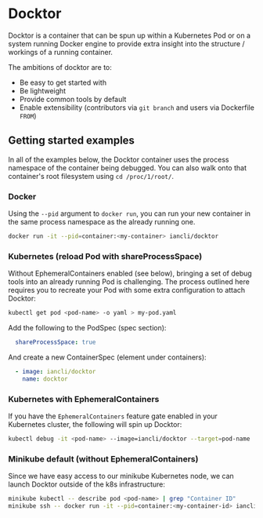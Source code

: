 # Docktor

Docktor is a container that can be spun up within a Kubernetes Pod or on a system running Docker engine to provide extra insight into the structure / workings of a running container.

The ambitions of docktor are to:
* Be easy to get started with
* Be lightweight
* Provide common tools by default
* Enable extensibility (contributors via `git branch` and users via Dockerfile `FROM`)

## Getting started examples
In all of the examples below, the Docktor container uses the process namespace of the container being debugged. You can also walk onto that container's root filesystem using `cd /proc/1/root/`.

### Docker
Using the `--pid` argument to `docker run`, you can run your new container in the same process namespace as the already running one.
```bash
docker run -it --pid=container:<my-container> iancli/docktor
```

### Kubernetes (reload Pod with shareProcessSpace)
Without EphemeralContainers enabled (see below), bringing a set of debug tools into an already running Pod is challenging. The process outlined here requires you to recreate your Pod with some extra configuration to attach Docktor:

```bash
kubectl get pod <pod-name> -o yaml > my-pod.yaml
```

Add the following to the PodSpec (spec section):
```yaml
  shareProcessSpace: true
```

And create a new ContainerSpec (element under containers):
```yaml
  - image: iancli/docktor
    name: docktor
```

### Kubernetes with EphemeralContainers
If you have the `EphemeralContainers` feature gate enabled in your Kubernetes cluster, the following will spin up Docktor:
```bash
kubectl debug -it <pod-name> --image=iancli/docktor --target=pod-name
```

### Minikube default (without EphemeralContainers)
Since we have easy access to our minikube Kubernetes node, we can launch Docktor outside of the k8s infrastructure:
```bash
minikube kubectl -- describe pod <pod-name> | grep "Container ID"
minikube ssh -- docker run -it --pid=container:<my-container-id> iancli/docktor
```
